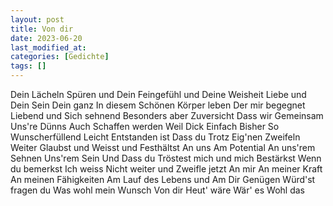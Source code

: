 ```yaml
---
layout: post
title: Von dir
date: 2023-06-20
last_modified_at:
categories: [Gedichte]
tags: []
---
```


Dein Lächeln
Spüren und
Dein Feingefühl und
Deine Weisheit
Liebe und
Dein Sein
Dein ganz
In diesem
Schönen Körper leben
Der mir begegnet
Liebend und
Sich sehnend
Besonders aber
Zuversicht
Dass wir
Gemeinsam
Uns're Dünns
Auch
Schaffen werden
Weil
Dick
Einfach
Bisher
So Wunscherfüllend
Leicht
Entstanden ist
Dass du
Trotz
Eig'nen Zweifeln
Weiter
Glaubst und
Weisst und
Festhältst
An uns
Am Potential
An uns'rem Sehnen
Uns'rem Sein
Und
Dass du
Tröstest mich und mich
Bestärkst
Wenn du bemerkst
Ich weiss
Nicht weiter und
Zweifle jetzt
An mir
An meiner Kraft
An meinen Fähigkeiten
Am Lauf des Lebens und
Am Dir Genügen
Würd'st fragen du
Was wohl mein
Wunsch
Von dir
Heut' wäre
Wär' es
Wohl das
